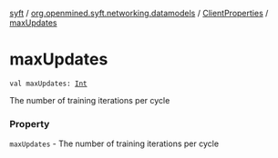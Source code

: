 [syft](../../index.md) / [org.openmined.syft.networking.datamodels](../index.md) / [ClientProperties](index.md) / [maxUpdates](./max-updates.md)

# maxUpdates

`val maxUpdates: `[`Int`](https://kotlinlang.org/api/latest/jvm/stdlib/kotlin/-int/index.html)

The number of training iterations per cycle

### Property

`maxUpdates` - The number of training iterations per cycle